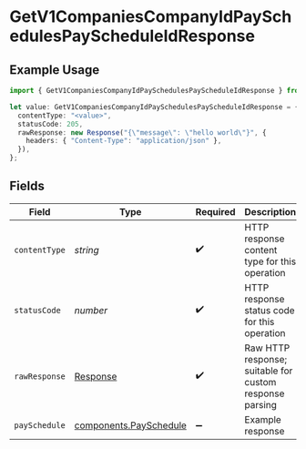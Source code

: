 # GetV1CompaniesCompanyIdPaySchedulesPayScheduleIdResponse

## Example Usage

```typescript
import { GetV1CompaniesCompanyIdPaySchedulesPayScheduleIdResponse } from "@gusto/embedded-api/models/operations";

let value: GetV1CompaniesCompanyIdPaySchedulesPayScheduleIdResponse = {
  contentType: "<value>",
  statusCode: 205,
  rawResponse: new Response("{\"message\": \"hello world\"}", {
    headers: { "Content-Type": "application/json" },
  }),
};
```

## Fields

| Field                                                                 | Type                                                                  | Required                                                              | Description                                                           |
| --------------------------------------------------------------------- | --------------------------------------------------------------------- | --------------------------------------------------------------------- | --------------------------------------------------------------------- |
| `contentType`                                                         | *string*                                                              | :heavy_check_mark:                                                    | HTTP response content type for this operation                         |
| `statusCode`                                                          | *number*                                                              | :heavy_check_mark:                                                    | HTTP response status code for this operation                          |
| `rawResponse`                                                         | [Response](https://developer.mozilla.org/en-US/docs/Web/API/Response) | :heavy_check_mark:                                                    | Raw HTTP response; suitable for custom response parsing               |
| `paySchedule`                                                         | [components.PaySchedule](../../models/components/payschedule.md)      | :heavy_minus_sign:                                                    | Example response                                                      |
